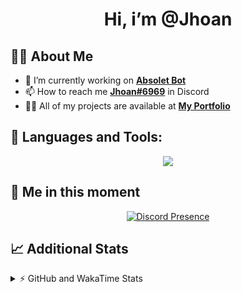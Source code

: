 <h1 align="center">Hi, i’m @Jhoan</h1>

## 🙋‍♂️ About Me

- 🔭 I’m currently working on **[Absolet Bot](https://strider.cloud)**
- 📫 How to reach me **[Jhoan#6969](https://jhoan.monster/)** in Discord
- 👨‍💻 All of my projects are available at **[My Portfolio](https://jhoan.monster)**

## 🚀 Languages and Tools:
<p align="center">
  <a href="https://skillicons.dev">
    <img src="https://skillicons.dev/icons?i=js,ts,html,css,bootstrap,nodejs,express,vscode,neovim,vim,atom,cloudflare,git,github,discord,bots,linux,mongodb,nginx,redis,wordpress,heroku&perline=11" />
  </a>
</p>
  
## 👤 Me in this moment
<p align="center">
    <a href="https://discord.com/users/612460795124776960" target="_blank" rel="nofollow">
        <img src="https://lanyard-profile-readme.vercel.app/api/612460795124776960?idleMessage=Probably%20coding%20Absolet..." alt="Discord Presence" align="center">
    </a>
</p>

## 📈 Additional Stats
<details>
    <summary>⚡ GitHub and WakaTime Stats</summary>
    <br/>

<!--START_SECTION:waka-->
![Code Time](http://img.shields.io/badge/Code%20Time-402%20hrs%2045%20mins-blue)

**🐱 My GitHub Data** 

> 🏆 773 Contributions in the Year 2022
 > 
> 📦 60.4 kB Used in GitHub's Storage 
 > 
> 💼 Opted to Hire
 > 
> 📜 4 Public Repositories 
 > 
> 🔑 30 Private Repositories  
 > 
**I'm an Early 🐤** 

```text
🌞 Morning    53 commits     ██░░░░░░░░░░░░░░░░░░░░░░░   7.99% 
🌆 Daytime    310 commits    ███████████░░░░░░░░░░░░░░   46.76% 
🌃 Evening    271 commits    ██████████░░░░░░░░░░░░░░░   40.87% 
🌙 Night      29 commits     █░░░░░░░░░░░░░░░░░░░░░░░░   4.37%

```
📅 **I'm Most Productive on Wednesday** 

```text
Monday       115 commits    ████░░░░░░░░░░░░░░░░░░░░░   17.35% 
Tuesday      91 commits     ███░░░░░░░░░░░░░░░░░░░░░░   13.73% 
Wednesday    124 commits    ████░░░░░░░░░░░░░░░░░░░░░   18.7% 
Thursday     71 commits     ██░░░░░░░░░░░░░░░░░░░░░░░   10.71% 
Friday       67 commits     ██░░░░░░░░░░░░░░░░░░░░░░░   10.11% 
Saturday     121 commits    ████░░░░░░░░░░░░░░░░░░░░░   18.25% 
Sunday       74 commits     ██░░░░░░░░░░░░░░░░░░░░░░░   11.16%

```


📊 **This Week I Spent My Time On** 

```text
⌚︎ Time Zone: America/Bogota

💬 Programming Languages: 
JavaScript               8 hrs 58 mins       ██████████████████░░░░░░░   72.31% 
YAML                     1 hr                ██░░░░░░░░░░░░░░░░░░░░░░░   8.11% 
JSON                     46 mins             █░░░░░░░░░░░░░░░░░░░░░░░░   6.18% 
TypeScript               43 mins             █░░░░░░░░░░░░░░░░░░░░░░░░   5.82% 
EJS                      24 mins             ░░░░░░░░░░░░░░░░░░░░░░░░░   3.35%

🔥 Editors: 
VS Code                  12 hrs 24 mins      █████████████████████████   100.0%

🐱‍💻 Projects: 
Absolet-Bot              7 hrs 24 mins       ███████████████░░░░░░░░░░   59.62% 
IpVanish-GUI             2 hrs 59 mins       ██████░░░░░░░░░░░░░░░░░░░   24.14% 
Strider-System           1 hr 2 mins         ██░░░░░░░░░░░░░░░░░░░░░░░   8.33% 
discord                  33 mins             █░░░░░░░░░░░░░░░░░░░░░░░░   4.46% 
Unknown Project          10 mins             ░░░░░░░░░░░░░░░░░░░░░░░░░   1.44%

💻 Operating System: 
Linux                    12 hrs 24 mins      █████████████████████████   100.0%

```

**I Mostly Code in JavaScript** 

```text
JavaScript               15 repos            █████████████████░░░░░░░░   68.18% 
Java                     2 repos             ██░░░░░░░░░░░░░░░░░░░░░░░   9.09% 
CSS                      2 repos             ██░░░░░░░░░░░░░░░░░░░░░░░   9.09% 
TypeScript               1 repo              █░░░░░░░░░░░░░░░░░░░░░░░░   4.55% 
Shell                    1 repo              █░░░░░░░░░░░░░░░░░░░░░░░░   4.55%

```



 Last Updated on 23/08/2022 07:19:39 UTC
<!--END_SECTION:waka-->
</details>

